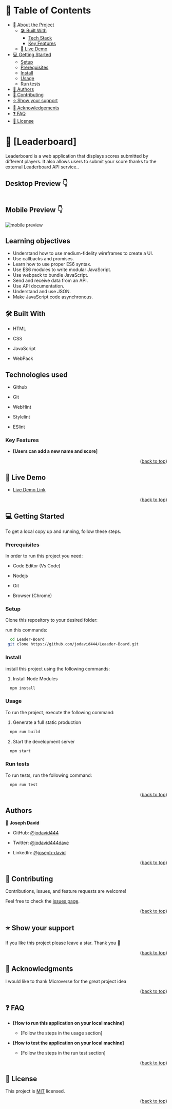 # 📗 Table of Contents

- [📖 About the Project](#about-project)
  - [🛠 Built With](#built-with)
    - [Tech Stack](#tech-stack)
    - [Key Features](#key-features)
  - [🚀 Live Demo](#live-demo)
- [💻 Getting Started](#getting-started)
  - [Setup](#setup)
  - [Prerequisites](#prerequisites)
  - [Install](#install)
  - [Usage](#usage)
  - [Run tests](#run-tests)
- [👥 Authors](#authors)
- [🤝 Contributing](#contributing)
- [⭐️ Show your support](#support)
- [🙏 Acknowledgements](#acknowledgements)
- [❓ FAQ](#faq)
- [📝 License](#license)


# 📖 [Leaderboard] <a name="about-project"></a>

Leaderboard is a web application that displays scores submitted by different players. It also allows users to submit your score thanks to the external Leaderboard API service..

## Desktop Preview 👇

<img src="/src/assets/images/Screenshot 2023-06-09 105008.png" alt="">

## Mobile Preview 👇

<img src="/src/assets/images/mobile-preview.png" alt="mobile preview">

## Learning objectives
- Understand how to use medium-fidelity wireframes to create a UI.
- Use callbacks and promises.
- Learn how to use proper ES6 syntax.
- Use ES6 modules to write modular JavaScript.
- Use webpack to bundle JavaScript.
- Send and receive data from an API.
- Use API documentation.
- Understand and use JSON.
- Make JavaScript code asynchronous.


## 🛠 Built With <a name="built-with"></a>

- HTML

- CSS

- JavaScript

- WebPack

## Technologies used

- Github

- Git

- WebHint

- Stylelint

- ESlint

### Key Features <a name="key-features"></a>

- **[Users can add a new name and score]**


<p align="right">(<a href="#readme-top">back to top</a>)</p>

## 🚀 Live Demo <a name="live-demo"></a>

- [Live Demo Link](https://jodavid444.github.io/Leader_board/)

<p align="right">(<a href="#readme-top">back to top</a>)</p>

## 💻 Getting Started <a name="getting-started"></a>

To get a local copy up and running, follow these steps.

### Prerequisites

In order to run this project you need:

- Code Editor (Vs Code)

- Nodejs

- Git

- Browser (Chrome)

### Setup

Clone this repository to your desired folder:

run this commands:

```sh
  cd Leader-Board
 git clone https://github.com/jodavid444/Leaader-Board.git
```

### Install

install this project using the following commands:

1. Install Node Modules

```sh
  npm install
```

### Usage

To run the project, execute the following command:

1. Generate a full static production

```sh
  npm run build
```
2. Start the development server

```sh
  npm start
```

### Run tests

To run tests, run the following command:

```sh
  npm run test
```
<p align="right">(<a href="#readme-top">back to top</a>)</p>

## Authors <a name="authors"></a>

👤 **Joseph David**

- GitHub: [@jodavid444](https://github.com/jodavid444)

- Twitter: [@jodavid444dave](https://twitter.com/jodavid444dave)

- LinkedIn: [@joseph-david](https://www.linkedin.com/in/joseph-david-/)


<p align="right">(<a href="#readme-top">back to top</a>)</p>

## 🤝 Contributing <a name="contributing"></a>

Contributions, issues, and feature requests are welcome!

Feel free to check the [issues page](../../issues/).

<p align="right">(<a href="#readme-top">back to top</a>)</p>

## ⭐️ Show your support <a name="support"></a>

If you like this project please leave a star. Thank you 🙏

<p align="right">(<a href="#readme-top">back to top</a>)</p>

## 🙏 Acknowledgments <a name="acknowledgements"></a>

I would like to thank Microverse for the great project idea

<p align="right">(<a href="#readme-top">back to top</a>)</p>

## ❓ FAQ <a name="faq"></a>

- **[How to run this application on your local machine]**

  - [Follow the steps in the usage section]

- **[How to test the application on your local machine]**

  - [Follow the steps in the run test section]

<p align="right">(<a href="#readme-top">back to top</a>)</p>

## 📝 License <a name="license"></a>

This project is [MIT](./LICENSE) licensed.

<p align="right">(<a href="#readme-top">back to top</a>)</p>
